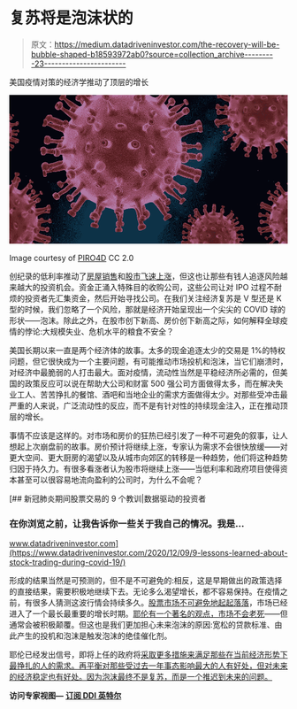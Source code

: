 # 复苏将是泡沫状的

> 原文：<https://medium.datadriveninvestor.com/the-recovery-will-be-bubble-shaped-b18593972ab0?source=collection_archive---------23----------------------->

美国疫情对策的经济学推动了顶层的增长

![](img/3297d3dcd90eed7f05d752aa94b31296.png)

Image courtesy of [PIRO4D](https://pixabay.com/illustrations/virus-covid-science-covid19-4937553/) CC 2.0

创纪录的低利率推动了[房屋销售](https://medium.com/datadriveninvestor/home-is-where-the-bidding-war-is-729ce5343a9d)和[股市飞速上涨](https://www.investors.com/market-trend/stock-market-today/dow-jones-stock-market-rally-stimulus-checks-apple-stock-buy-point-tesla-stock/)，但这也让那些有钱人追逐风险越来越大的投资机会。资金正涌入特殊目的收购公司，这些公司让对 IPO 过程不耐烦的投资者先汇集资金，然后开始寻找公司。在我们关注经济复苏是 V 型还是 K 型的时候，我们忽略了一个风险，那就是经济开始呈现出一个尖尖的 COVID 球的形状——泡沫。除此之外，在股市创下新高、房价创下新高之际，如何解释全球疫情的悖论:大规模失业、危机水平的粮食不安全？

美国长期以来一直是两个经济体的故事。太多的现金追逐太少的交易是 1%的特权问题，但它很快成为一个主要问题，有可能推动市场投机和泡沫，当它们崩溃时，对经济中最脆弱的人打击最大。面对疫情，流动性当然是平稳经济所必需的，但美国的政策反应可以说在帮助大公司和财富 500 强公司方面做得太多，而在解决失业工人、苦苦挣扎的餐馆、酒吧和当地企业的需求方面做得太少。对那些受冲击最严重的人来说，广泛流动性的反应，而不是有针对性的持续现金注入，正在推动顶层的增长。

事情不应该是这样的。对市场和房价的狂热已经引发了一种不可避免的叙事，让人想起上次崩盘前的故事。房价预计将继续上涨，专家认为需求不会很快放缓——对更大空间、更大厨房的渴望以及从城市向郊区的转移是一种趋势，他们将这种趋势归因于持久力。有很多看涨者认为股市将继续上涨——当低利率和政府项目使得资本甚至可以很容易地流向盈利的公司时，为什么不会呢？

[](https://www.datadriveninvestor.com/2020/12/09/9-lessons-learned-about-stock-trading-during-covid-19/) [## 新冠肺炎期间股票交易的 9 个教训|数据驱动的投资者

### 在你浏览之前，让我告诉你一些关于我自己的情况。我是…

www.datadriveninvestor.com](https://www.datadriveninvestor.com/2020/12/09/9-lessons-learned-about-stock-trading-during-covid-19/) 

形成的结果当然是可预测的，但不是不可避免的:相反，这是早期做出的政策选择的直接结果，需要积极地继续下去。无论多么渴望增长，都不容易保持。在疫情之前，有很多人猜测这波行情会持续多久。[股票市场不可避免地起起落落](https://www.fool.com/investing/2020/06/10/a-stock-market-crash-or-correction-is-inevitable-h.aspx)，市场已经进入了一个最长最重要的增长时期。[耶伦有一个著名的观点，市场不会老死](https://www.bloomberg.com/news/articles/2019-01-10/do-economic-booms-die-of-old-age)——但通常会被积极颠覆。但这也是我们更加担心未来泡沫的原因:宽松的贷款标准、由此产生的投机和泡沫是触发泡沫的绝佳催化剂。

耶伦已经发出信号，即将上任的政府将[采取更多措施来满足那些在当前经济形势下最挣扎的人的需求。再平衡对那些受过去一年事态影响最大的人有好处，但对未来的经济稳定也有好处。因为泡沫最终不是复苏，而是一个推迟到未来的问题。](https://www.reuters.com/article/us-usa-biden-coronavirus-idUSKBN28B62R)

**访问专家视图—** [**订阅 DDI 英特尔**](https://datadriveninvestor.com/ddi-intel)
